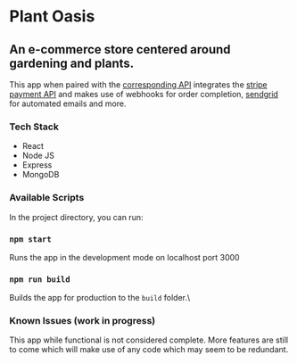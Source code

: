 # Plant Oasis
## An e-commerce store centered around gardening and plants.
This app when paired with the [corresponding API](https://github.com/MichelleJdev/plant-oasis-api) integrates the [stripe payment API](https://docs.stripe.com/api) and makes use of webhooks for order completion, [sendgrid](https://app.sendgrid.com/) for automated emails and more.


### Tech Stack
- React
- Node JS
- Express
- MongoDB


### Available Scripts

In the project directory, you can run:

### `npm start`

Runs the app in the development mode on localhost port 3000

### `npm run build`

Builds the app for production to the `build` folder.\


### Known Issues (work in progress)
This app while functional is not considered complete. More features are still to come which will make use of any code which may seem to be redundant.
